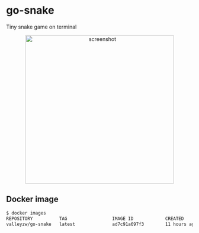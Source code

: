 # go-snake

Tiny snake game on terminal

<p align='center'>
<img width="400" alt="screenshot" src="https://user-images.githubusercontent.com/43366254/68096442-a0f6cb00-fea8-11e9-8c62-5c081a6f83a0.gif"/>
</p>

## Docker image

```bash
$ docker images
REPOSITORY          TAG                 IMAGE ID            CREATED             SIZE
valleyzw/go-snake   latest              ad7c91a697f3        11 hours ago        1.96MB
```
